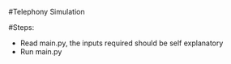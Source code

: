 #Telephony Simulation

#Steps:
- Read main.py, the inputs required should be self explanatory
- Run main.py